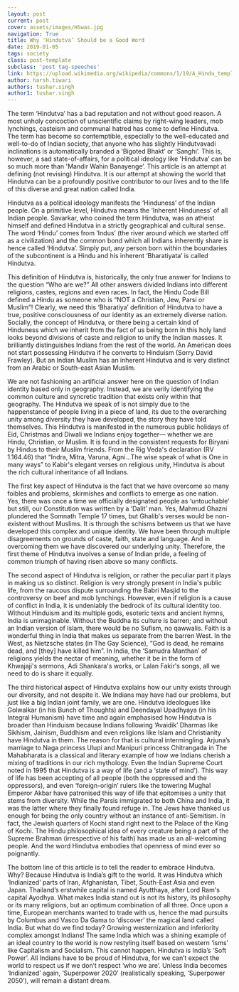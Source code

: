 ```yaml
---
layout: post
current: post
cover: assets/images/HSwas.jpg
navigation: True
title: Why 'Hindutva’ Should be a Good Word
date: 2019-01-05
tags: society
class: post-template
subclass: 'post tag-speeches'
link: https://upload.wikimedia.org/wikipedia/commons/1/19/A_Hindu_temple_in_Bali_Indonesia_with_swastika_sign.jpg
author: harsh.tiwari
authors: tushar.singh
author1: tushar.singh
---
```

The term ‘Hindutva’ has a bad reputation and not without good reason. A most unholy concoction of unscientific claims by right-wing leaders, mob lynchings, casteism and communal hatred has come to define Hindutva. The term has become so contemptible, especially to the well-educated and well-to-do of Indian society, that anyone who has slightly Hindutvavadi inclinations is automatically branded a ‘Bigoted Bhakt’ or ‘Sanghi’. This is, however, a sad state-of-affairs, for a political ideology like 'Hindutva’ can be so much more than 'Mandir Wahin Banayenge’. This article is an attempt at defining (not revising) Hindutva. It is our attempt at showing the world that Hindutva can be a profoundly positive contributor to our lives and to the life of this diverse and great nation called India.



Hindutva as a political ideology manifests the ‘Hinduness’ of the Indian people. On a primitive level, Hindutva means the ‘Inherent Hinduness’  of all Indian people. Savarkar, who coined the term Hindutva, was an atheist himself and defined Hindutva in a strictly geographical and cultural sense. The word ‘Hindu’ comes from ‘Indus’ (the river around which we started off as a civilization) and the common bond which all Indians inherently share is hence called ‘Hindutva’. Simply put, any person born within the boundaries of the subcontinent is a Hindu and his inherent ‘Bharatiyata’ is called Hindutva.



This definition of Hindutva is, historically, the only true answer for Indians to the question “Who are we?” All other answers divided Indians into different religions, castes, regions and even races. In fact, the Hindu Code Bill defined a Hindu as someone who is “NOT a Christian, Jew, Parsi or Muslim”! Clearly, we need this ‘Bharatiya’ definition of Hindutva to have a true, positive consciousness of our identity as an extremely diverse nation. Socially, the concept of Hindutva, or there being a certain kind of Hinduness which we inherit from the fact of us being born in this holy land looks beyond divisions of caste and religion to unify the Indian masses. It brilliantly distinguishes Indians from the rest of the world. An American does not start possessing Hindutva if he converts to Hinduism (Sorry David Frawley). But an Indian Muslim has an inherent Hindutva and is very distinct from an Arabic or South-east Asian Muslim.



We are not fashioning an artificial answer here on the question of Indian identity based only in geography. Instead, we are verily identifying the common culture and syncretic tradition that exists only within that geography. The Hindutva we speak of is not simply due to the happenstance of people living in a piece of land, its due to the overarching unity among diversity they have developed, the story they have told themselves. This Hindutva is manifested in the numerous public holidays of Eid, Christmas and Diwali we Indians enjoy together― whether we are Hindu, Christian, or Muslim. It is found in the consistent requests for Biryani by Hindus to their Muslim friends. From the Rig Veda's declaration (RV 1.164.46) that “Indra, Mitra, Varuna, Agni...The wise speak of what is One in many ways” to Kabir's elegant verses on religious unity, Hindutva is about the rich cultural inheritance of all Indians.



The first key aspect of Hindutva is the fact that we have overcome so many foibles and problems, skirmishes and conflicts to emerge as one nation. Yes, there was once a time we officially designated people as ‘untouchable’ but still, our Constitution was written by a ‘Dalit’ man. Yes, Mahmud Ghazni plundered the Somnath Temple 17 times, but Ghalib's verses would be non-existent without Muslims. It is through the schisms between us that we have developed this complex and unique identity. We have been through multiple disagreements on grounds of caste, faith, state and language. And in overcoming them we have discovered our underlying unity. Therefore, the first theme of Hindutva involves a sense of Indian pride, a feeling of common triumph of having risen above so many conflicts.



The second aspect of Hindutva is religion, or rather the peculiar part it plays in making us so distinct. Religion is very strongly present in India's public life, from the raucous dispute surrounding the Babri Masjid to the controversy on beef and mob lynchings. However, even if religion is a cause of conflict in India, it is undeniably the bedrock of its cultural identity too. Without Hinduism and its multiple gods, esoteric texts and ancient hymns, India is unimaginable. Without the Buddha its culture is barren; and without an Indian version of Islam, there would be no Sufism, no qawwalis. Faith is a wonderful thing in India that makes us separate from the barren West. In the West, as Nietzsche states (in The Gay Science), “God is dead, he remains dead, and [they] have killed him”. In India, the ‘Samudra Manthan’ of religions yields the nectar of meaning, whether it be in the form of Khwajaji's sermons, Adi Shankara's works, or Lalan Fakir's songs, all we need to do is share it equally.



The third historical aspect of Hindutva explains how our unity exists through our diversity, and not despite it. We Indians may have had our problems, but just like a big Indian joint family, we are one. Hindutva ideologues like Golwalkar (in his Bunch of Thoughts) and Deendayal Upadhyaya (in his Integral Humanism) have time and again emphasised how Hindutva is broader than Hinduism because Indians following ‘Avaidik’ Dharmas like Sikhism, Jainism, Buddhism and even religions like Islam and Christianity have Hindutva in them. The reason for that is cultural intermingling. Arjuna’s marriage to Naga princess Ulupi and Manipuri princess Chitrangada in The Mahabharata is a classical and literary example of how we Indians cherish a mixing of traditions in our rich mythology. Even the Indian Supreme Court noted in 1995 that Hindutva is a way of life (and a ‘state of mind’). This way of life has been accepting of all people (both the oppressed and the oppressors), and even ‘foreign-origin’ rulers like the towering Mughal Emperor Akbar have patronised this way of life that epitomises a unity that stems from diversity. While the Parsis immigrated to both China and India, it was the latter where they finally found refuge in. The Jews have thanked us enough for being the only country without an instance of anti-Semitism. In fact, the Jewish quarters of Kochi stand right next to the Palace of the King of Kochi. The Hindu philosophical idea of every creature being a part of the Supreme Brahman (irrespective of his faith) has made us an all-welcoming people. And the word Hindutva embodies that openness of mind ever so poignantly.


The bottom line of this article is to tell the reader to embrace Hindutva. Why? Because Hindutva is India’s gift to the world. It was Hindutva which ‘Indianized’ parts of Iran, Afghanistan, Tibet, South-East Asia and even Japan. Thailand’s erstwhile capital is named Ayutthaya, after Lord Ram's capital Ayodhya. What makes India stand out is not its history, its philosophy or its many religions, but an optimum combination  of all three. Once upon a time, European merchants wanted to trade with us, hence the mad pursuits by Columbus and Vasco Da Gama to ‘discover’ the magical land called India. But what do we find today? Growing westernization and inferiority complex amongst Indians! The same India which was a shining example of an ideal country to the world is now restyling itself based on western ‘isms’ like Capitalism and Socialism. This cannot happen. Hindutva is India’s ‘Soft Power’. All Indians have to be proud of Hindutva, for we can’t expect the world to respect us if we don’t respect ‘who we are’. Unless India becomes ‘Indianized’ again, ‘Superpower 2020’ (realistically speaking, ‘Superpower 2050’), will remain a distant dream.
